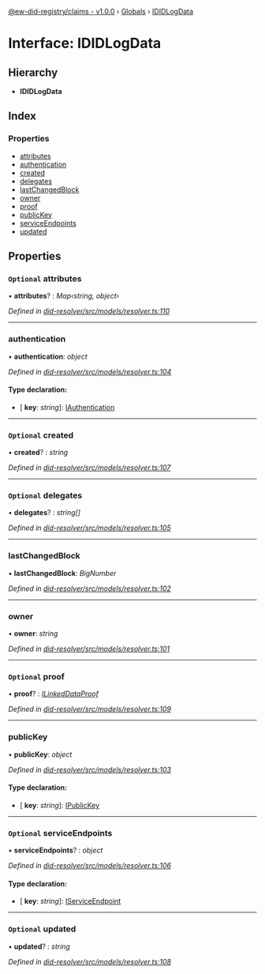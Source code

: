 [@ew-did-registry/claims - v1.0.0](../README.md) › [Globals](../globals.md) › [IDIDLogData](ididlogdata.md)

# Interface: IDIDLogData

## Hierarchy

* **IDIDLogData**

## Index

### Properties

* [attributes](ididlogdata.md#optional-attributes)
* [authentication](ididlogdata.md#authentication)
* [created](ididlogdata.md#optional-created)
* [delegates](ididlogdata.md#optional-delegates)
* [lastChangedBlock](ididlogdata.md#lastchangedblock)
* [owner](ididlogdata.md#owner)
* [proof](ididlogdata.md#optional-proof)
* [publicKey](ididlogdata.md#publickey)
* [serviceEndpoints](ididlogdata.md#optional-serviceendpoints)
* [updated](ididlogdata.md#optional-updated)

## Properties

### `Optional` attributes

• **attributes**? : *Map‹string, object›*

*Defined in [did-resolver/src/models/resolver.ts:110](https://github.com/energywebfoundation/ew-did-registry/blob/d1c8ba6/packages/did-resolver/src/models/resolver.ts#L110)*

___

###  authentication

• **authentication**: *object*

*Defined in [did-resolver/src/models/resolver.ts:104](https://github.com/energywebfoundation/ew-did-registry/blob/d1c8ba6/packages/did-resolver/src/models/resolver.ts#L104)*

#### Type declaration:

* \[ **key**: *string*\]: [IAuthentication](iauthentication.md)

___

### `Optional` created

• **created**? : *string*

*Defined in [did-resolver/src/models/resolver.ts:107](https://github.com/energywebfoundation/ew-did-registry/blob/d1c8ba6/packages/did-resolver/src/models/resolver.ts#L107)*

___

### `Optional` delegates

• **delegates**? : *string[]*

*Defined in [did-resolver/src/models/resolver.ts:105](https://github.com/energywebfoundation/ew-did-registry/blob/d1c8ba6/packages/did-resolver/src/models/resolver.ts#L105)*

___

###  lastChangedBlock

• **lastChangedBlock**: *BigNumber*

*Defined in [did-resolver/src/models/resolver.ts:102](https://github.com/energywebfoundation/ew-did-registry/blob/d1c8ba6/packages/did-resolver/src/models/resolver.ts#L102)*

___

###  owner

• **owner**: *string*

*Defined in [did-resolver/src/models/resolver.ts:101](https://github.com/energywebfoundation/ew-did-registry/blob/d1c8ba6/packages/did-resolver/src/models/resolver.ts#L101)*

___

### `Optional` proof

• **proof**? : *[ILinkedDataProof](ilinkeddataproof.md)*

*Defined in [did-resolver/src/models/resolver.ts:109](https://github.com/energywebfoundation/ew-did-registry/blob/d1c8ba6/packages/did-resolver/src/models/resolver.ts#L109)*

___

###  publicKey

• **publicKey**: *object*

*Defined in [did-resolver/src/models/resolver.ts:103](https://github.com/energywebfoundation/ew-did-registry/blob/d1c8ba6/packages/did-resolver/src/models/resolver.ts#L103)*

#### Type declaration:

* \[ **key**: *string*\]: [IPublicKey](ipublickey.md)

___

### `Optional` serviceEndpoints

• **serviceEndpoints**? : *object*

*Defined in [did-resolver/src/models/resolver.ts:106](https://github.com/energywebfoundation/ew-did-registry/blob/d1c8ba6/packages/did-resolver/src/models/resolver.ts#L106)*

#### Type declaration:

* \[ **key**: *string*\]: [IServiceEndpoint](iserviceendpoint.md)

___

### `Optional` updated

• **updated**? : *string*

*Defined in [did-resolver/src/models/resolver.ts:108](https://github.com/energywebfoundation/ew-did-registry/blob/d1c8ba6/packages/did-resolver/src/models/resolver.ts#L108)*
